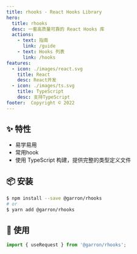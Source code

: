 ```yaml
---
title: rhooks - React Hooks Library
hero:
  title: rhooks
  desc: 一套高质量可靠的 React Hooks 库
  actions:
    - text: 指南
      link: /guide
    - text: Hooks 列表
      link: /hooks
features:
  - icon: ./images/react.svg
    title: React
    desc: React开发
  - icon: ./images/ts.svg
    title: TypeScript
    desc: 支持TypeScript
footer:  Copyright © 2022 
---
```



## ✨ 特性

- 易学易用
- 常用hook
- 使用 TypeScript 构建，提供完整的类型定义文件

## 📦 安装

```bash
$ npm install --save @garron/rhooks
# or
$ yarn add @garron/rhooks
```

## 🔨 使用

```ts
import { useRequest } from '@garron/rhooks';
```






